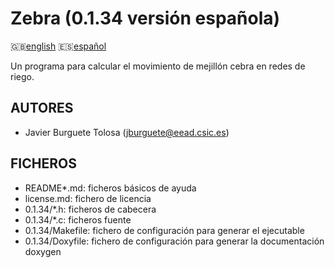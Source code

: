 Zebra (0.1.34 versión española)
==============================

:uk:[english](README.md) :es:[español](README.es.md)

Un programa para calcular el movimiento de mejillón cebra en redes de riego.

AUTORES
-------

* Javier Burguete Tolosa (jburguete@eead.csic.es)

FICHEROS
--------

* README\*.md: ficheros básicos de ayuda
* license.md: fichero de licencia
* 0.1.34/\*.h: ficheros de cabecera
* 0.1.34/\*.c: ficheros fuente
* 0.1.34/Makefile: fichero de configuración para generar el ejecutable
* 0.1.34/Doxyfile: fichero de configuración para generar la documentación doxygen

